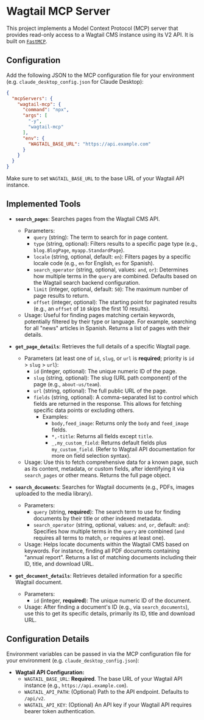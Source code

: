 # Wagtail MCP Server

This project implements a Model Context Protocol (MCP) server that provides read-only access to a Wagtail CMS instance using its V2 API.
It is built on [`FastMCP`](https://github.com/punkpeye/fastmcp).


## Configuration

Add the following JSON to the MCP configuration file for your environment (e.g. `claude_desktop_config.json` for Claude Desktop):

```json
{
  "mcpServers": {
    "wagtail-mcp": {
      "command": "npx",
      "args": [
        "-y",
        "wagtail-mcp"
      ],
      "env": {
        "WAGTAIL_BASE_URL": "https://api.example.com"
      }
    }
  }
}
```

Make sure to set `WAGTAIL_BASE_URL` to the base URL of your Wagtail API instance.


## Implemented Tools

*   **`search_pages`**: Searches pages from the Wagtail CMS API.
    *   Parameters:
        *   `query` (string): The term to search for in page content.
        *   `type` (string, optional): Filters results to a specific page type (e.g., `blog.BlogPage`, `myapp.StandardPage`).
        *   `locale` (string, optional, default: `en`): Filters pages by a specific locale code (e.g., `en` for English, `es` for Spanish).
        *   `search_operator` (string, optional, values: `and`, `or`): Determines how multiple terms in the `query` are combined. Defaults based on the Wagtail search backend configuration.
        *   `limit` (integer, optional, default: `50`): The maximum number of page results to return.
        *   `offset` (integer, optional): The starting point for paginated results (e.g., an `offset` of `10` skips the first 10 results).
    *   Usage: Useful for finding pages matching certain keywords, potentially filtered by their type or language. For example, searching for all "news" articles in Spanish. Returns a list of pages with their details.

*   **`get_page_details`**: Retrieves the full details of a specific Wagtail page.
    *   Parameters (at least one of `id`, `slug`, or `url` is **required**; priority is `id` > `slug` > `url`):
        *   `id` (integer, optional): The unique numeric ID of the page.
        *   `slug` (string, optional): The slug (URL path component) of the page (e.g., `about-us/team`).
        *   `url` (string, optional): The full public URL of the page.
        *   `fields` (string, optional): A comma-separated list to control which fields are returned in the response. This allows for fetching specific data points or excluding others.
            *   Examples:
                *   `body,feed_image`: Returns only the `body` and `feed_image` fields.
                *   `*,-title`: Returns all fields except `title`.
                *   `_,my_custom_field`: Returns default fields plus `my_custom_field`. (Refer to Wagtail API documentation for more on field selection syntax).
    *   Usage: Use this to fetch comprehensive data for a known page, such as its content, metadata, or custom fields, after identifying it via `search_pages` or other means. Returns the full page object.

*   **`search_documents`**: Searches for Wagtail documents (e.g., PDFs, images uploaded to the media library).
    *   Parameters:
        *   `query` (string, **required**): The search term to use for finding documents by their title or other indexed metadata.
        *   `search_operator` (string, optional, values: `and`, `or`, default: `and`): Specifies how multiple terms in the `query` are combined (`and` requires all terms to match, `or` requires at least one).
    *   Usage: Helps locate documents within the Wagtail CMS based on keywords. For instance, finding all PDF documents containing "annual report". Returns a list of matching documents including their ID, title, and download URL.

*   **`get_document_details`**: Retrieves detailed information for a specific Wagtail document.
    *   Parameters:
        *   `id` (integer, **required**): The unique numeric ID of the document.
    *   Usage: After finding a document's ID (e.g., via `search_documents`), use this to get its specific details, primarily its ID, title and download URL.


## Configuration Details

Environment variables can be passed in via the MCP configuration file for your environment (e.g. `claude_desktop_config.json`):

*   **Wagtail API Configuration:**
    *   `WAGTAIL_BASE_URL`: **Required**. The base URL of your Wagtail API instance (e.g., `https://api.example.com`).
    *   `WAGTAIL_API_PATH`: (Optional) Path to the API endpoint. Defaults to `/api/v2`.
    *   `WAGTAIL_API_KEY`: (Optional) An API key if your Wagtail API requires bearer token authentication.

